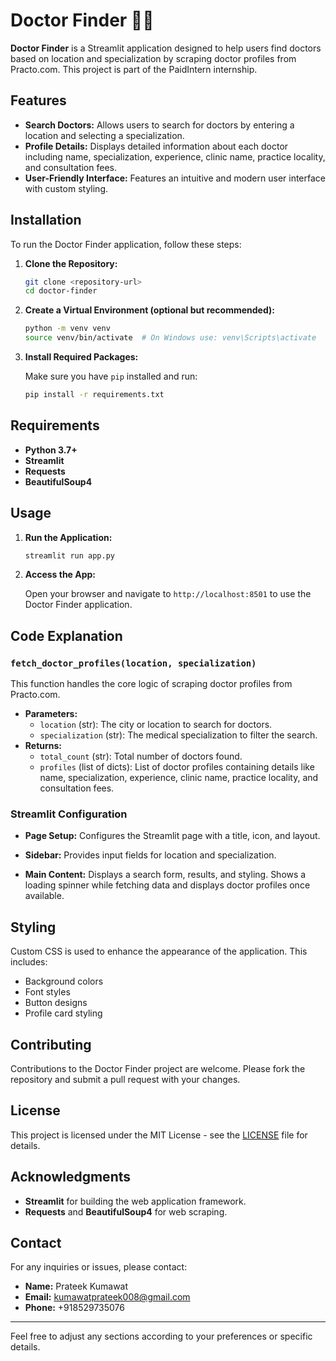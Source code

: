 # Doctor Finder 👨‍⚕️

**Doctor Finder** is a Streamlit application designed to help users find doctors based on location and specialization by scraping doctor profiles from Practo.com. This project is part of the PaidIntern internship.

## Features

- **Search Doctors:** Allows users to search for doctors by entering a location and selecting a specialization.
- **Profile Details:** Displays detailed information about each doctor including name, specialization, experience, clinic name, practice locality, and consultation fees.
- **User-Friendly Interface:** Features an intuitive and modern user interface with custom styling.

## Installation

To run the Doctor Finder application, follow these steps:

1. **Clone the Repository:**

   ```bash
   git clone <repository-url>
   cd doctor-finder
   ```

2. **Create a Virtual Environment (optional but recommended):**

   ```bash
   python -m venv venv
   source venv/bin/activate  # On Windows use: venv\Scripts\activate
   ```

3. **Install Required Packages:**

   Make sure you have `pip` installed and run:

   ```bash
   pip install -r requirements.txt
   ```

## Requirements

- **Python 3.7+**
- **Streamlit**
- **Requests**
- **BeautifulSoup4**

## Usage

1. **Run the Application:**

   ```bash
   streamlit run app.py
   ```

2. **Access the App:**

   Open your browser and navigate to `http://localhost:8501` to use the Doctor Finder application.

## Code Explanation

### `fetch_doctor_profiles(location, specialization)`

This function handles the core logic of scraping doctor profiles from Practo.com.

- **Parameters:**
  - `location` (str): The city or location to search for doctors.
  - `specialization` (str): The medical specialization to filter the search.
- **Returns:**
  - `total_count` (str): Total number of doctors found.
  - `profiles` (list of dicts): List of doctor profiles containing details like name, specialization, experience, clinic name, practice locality, and consultation fees.

### Streamlit Configuration

- **Page Setup:**
  Configures the Streamlit page with a title, icon, and layout.
  
- **Sidebar:**
  Provides input fields for location and specialization.
  
- **Main Content:**
  Displays a search form, results, and styling. Shows a loading spinner while fetching data and displays doctor profiles once available.

## Styling

Custom CSS is used to enhance the appearance of the application. This includes:

- Background colors
- Font styles
- Button designs
- Profile card styling

## Contributing

Contributions to the Doctor Finder project are welcome. Please fork the repository and submit a pull request with your changes.

## License

This project is licensed under the MIT License - see the [LICENSE](LICENSE) file for details.

## Acknowledgments

- **Streamlit** for building the web application framework.
- **Requests** and **BeautifulSoup4** for web scraping.

## Contact

For any inquiries or issues, please contact:

- **Name:** Prateek Kumawat
- **Email:** kumawatprateek008@gmail.com
- **Phone:** +918529735076

---

Feel free to adjust any sections according to your preferences or specific details.
